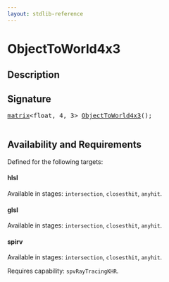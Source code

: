 ```yaml
---
layout: stdlib-reference
---
```


# ObjectToWorld4x3

## Description





## Signature 

<pre>
<a href="/stdlib-reference/types/matrix/index">matrix</a>&lt;<span class="code_keyword">float</span>, 4, 3&gt; <a href="/stdlib-reference/global-decls/ObjectToWorld4x3">ObjectToWorld4x3</a>();

</pre>

## Availability and Requirements

Defined for the following targets:

#### hlsl
Available in stages: `intersection`, `closesthit`, `anyhit`.

#### glsl
Available in stages: `intersection`, `closesthit`, `anyhit`.

#### spirv
Available in stages: `intersection`, `closesthit`, `anyhit`.

Requires capability: `spvRayTracingKHR`.


